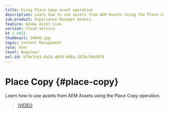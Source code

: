 ```yaml
---
title: Using Place Copy asset operation
description: Learn how to use assets from AEM Assets using the Place Copy operation.
sub-product: Experience Manager Assets
feature: Adobe Asset Link
version: Cloud Service
kt : 4913
thumbnail: 34049.jpg
topic: Content Management
role: User
level: Beginner
exl-id: b74e7cb3-4a2d-4076-b68a-167bc59e20fb
---
```

# Place Copy {#place-copy}

Learn how to use assets from AEM Assets using the Place Copy operation.

>[!VIDEO](https://video.tv.adobe.com/v/34049/?quality=12)
